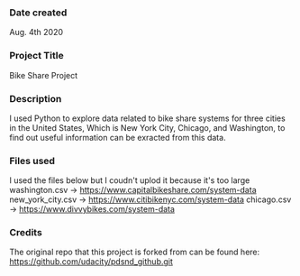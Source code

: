 ### Date created
Aug. 4th 2020

### Project Title
Bike Share Project

### Description
I used Python to explore data related to bike share systems for three cities in the United States,
Which is New York City, Chicago, and Washington, to find out useful information can be exracted from this data.

### Files used
I used the files below but I coudn't uplod it because it's too large
washington.csv -> https://www.capitalbikeshare.com/system-data
new_york_city.csv -> https://www.citibikenyc.com/system-data
chicago.csv -> https://www.divvybikes.com/system-data

### Credits
The original repo that this project is forked from can be found here:
https://github.com/udacity/pdsnd_github.git

